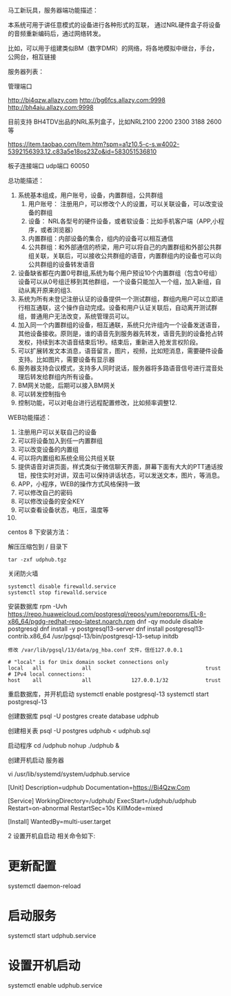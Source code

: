 
马工新玩具，服务器端功能描述：

本系统可用于讲任意模式的设备进行各种形式的互联， 通过NRL硬件盒子将设备的音频重新编码后，通过网络转发。

比如，可以用于组建类似BM（数字DMR）的网络，将各地模拟中继台，手台， 公网台，相互链接


服务器列表：

管理端口

http://bi4qzw.allazy.com
http://bg6fcs.allazy.com:9998
http://bh4aiu.allazy.com:9998

目前支持 BH4TDV出品的NRL系列盒子，比如NRL2100 2200 2300 3188 2600 等

https://item.taobao.com/item.htm?spm=a1z10.5-c-s.w4002-5392156393.12.c83a5e18os23Zo&id=583051536810

板子连接端口
udp端口 60050



总功能描述：

1. 系统基本组成，用户账号，设备，内置群组，公共群组
   1. 用户账号： 注册用户，可以修改个人的设置，可以关联设备，可以改变设备的群组
   2. 设备： NRL各型号的硬件设备，或者软设备：比如手机客户端（APP,小程序，或者浏览器）
   3. 内置群组：内部设备的集合，组内的设备可以相互通信
   4. 公共群组：和外部通信的桥梁，用户可以将自己的内置群组和外部公共群组关联，关联后，可以接收公共群组的语音，内置群组内的设备也可以向公共群组的设备转发语音
2. 设备缺省都在内置0号群组,系统为每个用户预设10个内置群组（包含0号组）设备可以从0号组迁移到其他群组，一个设备只能加入一个组，加入新组，自动从离开原来的组3. 
4. 系统为所有未登记注册认证的设备提供一个测试群组，群组内用户可以立即进行相互通联，这个操作自动完成。设备和用户认证关联后，自动离开测试群组，普通用户无法改变，系统管理员可以。
5. 加入同一个内置群组的设备，相互通联，系统只允许组内一个设备发送语音，其他设备接收。原则是，谁的语音先到服务器先转发，语音先到的设备抢占转发权，持续到本次语音结束后1秒。结束后，重新进入抢发言权阶段。
7. 可以扩展转发文本消息，语音留言，图片，视频，比如短消息，需要硬件设备支持。比如图片，需要设备有显示器
8. 服务器支持会议模式，支持多人同时说话，服务器将多路语音信号进行混音处理后转发给群组内所有设备。
9. BM网关功能，后期可以接入BM网关
10. 可以转发控制指令
11. 控制功能，可以对电台进行远程配置修改，比如频率调整12. 

WEB功能描述：
1. 注册用户可以关联自己的设备
2. 可以将设备加入到任一内置群组
3. 可以改变设备的内置组
4. 可以将内置组和系统全局公共组关联
5. 提供语音对讲页面，样式类似于微信聊天界面，屏幕下面有大大的PTT通话按钮，按住实时对讲，双击可以保持讲话状态，可以发送文本，图片，等消息。
6. APP，小程序，WEB的操作方式风格保持一致
7. 可以修改自己的密码
8. 可以修改设备的安全KEY
9. 可以查看设备状态，电压，温度等
10. 
    

centos 8 下安装方法：

解压压缩包到 / 目录下 

    tar -zxf udphub.tgz 

关闭防火墙

    systemctl disable firewalld.service
    systemctl stop firewalld.service


安装数据库
    rpm -Uvh https://repo.huaweicloud.com/postgresql/repos/yum/reporpms/EL-8-x86_64/pgdg-redhat-repo-latest.noarch.rpm
    dnf -qy module disable postgresql
    dnf install -y postgresql13-server
    dnf install postgresql13-contrib.x86_64
    /usr/pgsql-13/bin/postgresql-13-setup initdb 

    修改 /var/lib/pgsql/13/data/pg_hba.conf 文件，信任127.0.0.1 

    # "local" is for Unix domain socket connections only
    local   all             all                                     trust
    # IPv4 local connections:
    host    all             all             127.0.0.1/32            trust

重启数据库，并开机启动
  systemctl enable postgresql-13
  systemctl start postgresql-13


创建数据库
   psql -U postgres 
      create database udphub
    
创建相关表
    psql -U postgres udphub < udphub.sql

启动程序
    cd /udphub
    nohup ./udphub &





创建开机启动 服务器

vi /usr/lib/systemd/system/udphub.service

[Unit]
Description=udphub
Documentation=https://Bi4Qzw.Com
 
[Service]
WorkingDirectory=/udphub/
ExecStart=/udphub/udphub
Restart=on-abnormal
RestartSec=10s
KillMode=mixed
 
[Install]
WantedBy=multi-user.target

2 设置开机自启动 相关命令如下: 

# 更新配置
systemctl daemon-reload
# 启动服务
systemctl start udphub.service
# 设置开机启动
systemctl enable udphub.service
 